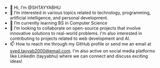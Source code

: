 - 👋 Hi, I’m @SHTAYYABHU
- 👀 I’m interested in various topics related to technology, programming, artificial intelligence, and personal development.
- 🌱 I’m currently learning BS in Computer Science
- 💞️ I’m looking to collaborate on open-source projects that involve innovative solutions to real-world problems. I'm also interested in contributing to projects related to web development and AI.
- 📫 How to reach me through my GitHub profile or send me an email at syed.tayyab2000@email.com. I'm also active on social media platforms like LinkedIn (tayyabhu) where we can connect and discuss exciting ideas!

<!---
SHTAYYABHU/SHTAYYABHU is a ✨ special ✨ repository because its `README.md` (this file) appears on your GitHub profile.
You can click the Preview link to take a look at your changes.
--->

